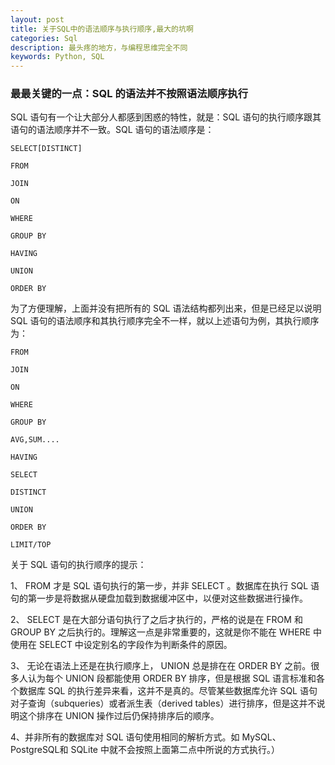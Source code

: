 ```yaml
---
layout: post
title: 关于SQL中的语法顺序与执行顺序,最大的坑啊
categories: Sql
description: 最头疼的地方，与编程思维完全不同
keywords: Python, SQL
---
```


### 最最关键的一点：SQL 的语法并不按照语法顺序执行



SQL 语句有一个让大部分人都感到困惑的特性，就是：SQL 语句的执行顺序跟其语句的语法顺序并不一致。SQL 语句的语法顺序是：
```
SELECT[DISTINCT]

FROM

JOIN

ON

WHERE

GROUP BY

HAVING

UNION

ORDER BY
```
为了方便理解，上面并没有把所有的 SQL 语法结构都列出来，但是已经足以说明 SQL 语句的语法顺序和其执行顺序完全不一样，就以上述语句为例，其执行顺序为：
```
FROM

JOIN

ON

WHERE

GROUP BY

AVG,SUM....

HAVING

SELECT

DISTINCT

UNION

ORDER BY

LIMIT/TOP
```

关于 SQL 语句的执行顺序的提示：

1、 FROM 才是 SQL 语句执行的第一步，并非 SELECT 。数据库在执行 SQL 语句的第一步是将数据从硬盘加载到数据缓冲区中，以便对这些数据进行操作。

2、 SELECT 是在大部分语句执行了之后才执行的，严格的说是在 FROM 和 GROUP BY 之后执行的。理解这一点是非常重要的，这就是你不能在 WHERE 中使用在 SELECT 中设定别名的字段作为判断条件的原因。

3、 无论在语法上还是在执行顺序上， UNION 总是排在在 ORDER BY 之前。很多人认为每个 UNION 段都能使用 ORDER BY 排序，但是根据 SQL 语言标准和各个数据库 SQL 的执行差异来看，这并不是真的。尽管某些数据库允许 SQL 语句对子查询（subqueries）或者派生表（derived tables）进行排序，但是这并不说明这个排序在 UNION 操作过后仍保持排序后的顺序。

4、并非所有的数据库对 SQL 语句使用相同的解析方式。如 MySQL、PostgreSQL和 SQLite 中就不会按照上面第二点中所说的方式执行。）
